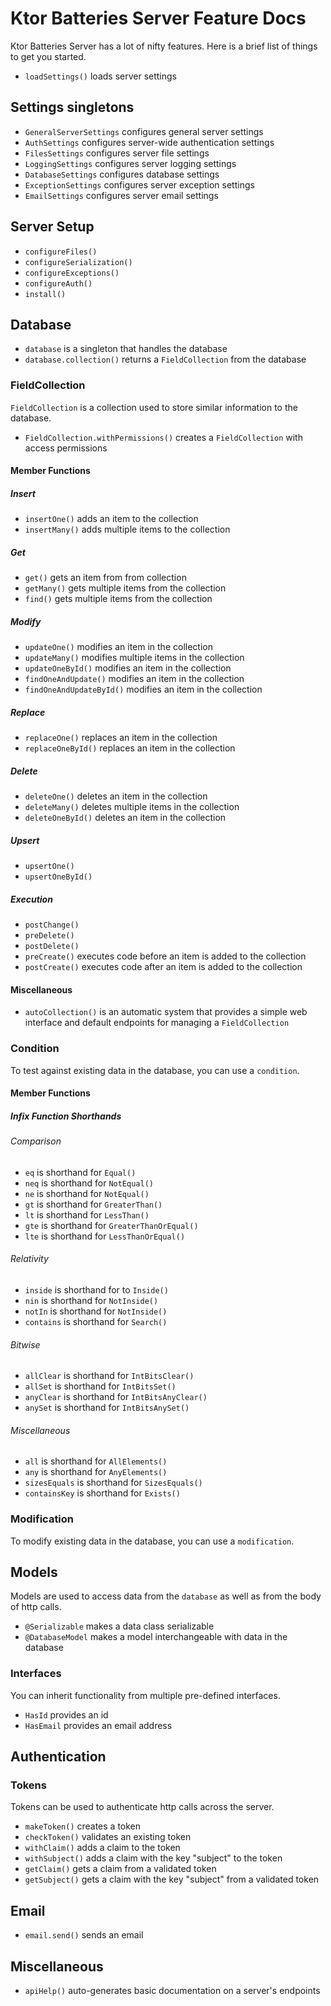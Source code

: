 # Ktor Batteries Server Feature Docs
Ktor Batteries Server has a lot of nifty features. Here is a brief list of things to get you started.

- `loadSettings()` loads server settings

## Settings singletons

- `GeneralServerSettings` configures general server settings
- `AuthSettings` configures server-wide authentication settings
- `FilesSettings` configures server file settings
- `LoggingSettings` configures server logging settings
- `DatabaseSettings` configures database settings
- `ExceptionSettings` configures server exception settings
- `EmailSettings` configures server email settings

## Server Setup

-  `configureFiles()`
-  `configureSerialization()`
-  `configureExceptions()`
-  `configureAuth()`
-  `install()`

## Database

- `database` is a singleton that handles the database
- `database.collection()` returns a `FieldCollection` from the database

### FieldCollection
`FieldCollection` is a collection used to store similar information to the database.

- `FieldCollection.withPermissions()` creates a `FieldCollection` with access permissions

#### Member Functions

##### Insert

- `insertOne()` adds an item to the collection
- `insertMany()` adds multiple items to the collection

##### Get

- `get()` gets an item from from collection
- `getMany()` gets multiple items from the collection
- `find()` gets multiple items from the collection

##### Modify

- `updateOne()` modifies an item in the collection
- `updateMany()` modifies multiple items in the collection
- `updateOneById()` modifies an item in the collection
- `findOneAndUpdate()` modifies an item in the collection
- `findOneAndUpdateById()` modifies an item in the collection

##### Replace

- `replaceOne()` replaces an item in the collection
- `replaceOneById()` replaces an item in the collection

##### Delete

- `deleteOne()` deletes an item in the collection
- `deleteMany()` deletes multiple items in the collection
- `deleteOneById()` deletes an item in the collection

##### Upsert

- `upsertOne()`
- `upsertOneById()`

##### Execution

- `postChange()`
- `preDelete()`
- `postDelete()`
- `preCreate()` executes code before an item is added to the collection
- `postCreate()` executes code after an item is added to the collection

#### Miscellaneous

- `autoCollection()` is an automatic system that provides a simple web interface and default endpoints for managing a `FieldCollection`

### Condition
To test against existing data in the database, you can use a `condition`.

#### Member Functions

##### Infix Function Shorthands

###### Comparison

- `eq` is shorthand for `Equal()`
- `neq` is shorthand for `NotEqual()`
- `ne` is shorthand for `NotEqual()`
- `gt` is shorthand for `GreaterThan()`
- `lt` is shorthand for `LessThan()`
- `gte` is shorthand for `GreaterThanOrEqual()`
- `lte` is shorthand for `LessThanOrEqual()`

###### Relativity

- `inside` is shorthand for to `Inside()`
- `nin` is shorthand for `NotInside()`
- `notIn` is shorthand for `NotInside()`
- `contains` is shorthand for `Search()`

###### Bitwise

- `allClear` is shorthand for `IntBitsClear()`
- `allSet` is shorthand for `IntBitsSet()`
- `anyClear` is shorthand for `IntBitsAnyClear()`
- `anySet` is shorthand for `IntBitsAnySet()`

###### Miscellaneous

- `all` is shorthand for `AllElements()`
- `any` is shorthand for `AnyElements()`
- `sizesEquals` is shorthand for `SizesEquals()`
- `containsKey` is shorthand for `Exists()`

### Modification
To modify existing data in the database, you can use a `modification`.

## Models
Models are used to access data from the `database` as well as from the body of http calls.

- `@Serializable` makes a data class serializable
- `@DatabaseModel` makes a model interchangeable with data in the database

### Interfaces
You can inherit functionality from multiple pre-defined interfaces.

- `HasId` provides an id
- `HasEmail` provides an email address

## Authentication

### Tokens
Tokens can be used to authenticate http calls across the server.

- `makeToken()` creates a token
- `checkToken()` validates an existing token
- `withClaim()` adds a claim to the token
- `withSubject()` adds a claim with the key "subject" to the token
- `getClaim()` gets a claim from a validated token
- `getSubject()` gets a claim with the key "subject" from a validated token

## Email

- `email.send()` sends an email

## Miscellaneous

- `apiHelp()` auto-generates basic documentation on a server's endpoints
